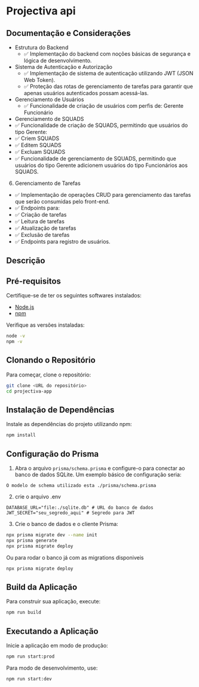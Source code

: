 # Projectiva api

## Documentação e Considerações 

- Estrutura do Backend
  - ✅ Implementação do backend com noções básicas de segurança e lógica de desenvolvimento.
- Sistema de Autenticação e Autorização
  - ✅ Implementação de sistema de autenticação utilizando JWT (JSON Web Token).
  - ✅ Proteção das rotas de gerenciamento de tarefas para garantir que apenas usuários autenticados possam acessá-las.
- Gerenciamento de Usuários
  - ✅ Funcionalidade de criação de usuários com perfis de:
  Gerente
  Funcionário
- Gerenciamento de SQUADS
 - ✅ Funcionalidade de criação de SQUADS, permitindo que usuários do tipo Gerente:
 - ✅ Criem SQUADS
 - ✅ Editem SQUADS
 - ✅ Excluam SQUADS
 - ✅ Funcionalidade de gerenciamento de SQUADS, permitindo que usuários do tipo Gerente adicionem usuários do tipo Funcionários aos SQUADS.

6. Gerenciamento de Tarefas
 - ✅ Implementação de operações CRUD para gerenciamento das tarefas que serão consumidas pelo front-end.
 - ✅  Endpoints para:
 - ✅  Criação de tarefas
 - ✅  Leitura de tarefas
 - ✅  Atualização de tarefas
 - ✅  Exclusão de tarefas
 - ✅  Endpoints para registro de usuários.


## Descrição

## Pré-requisitos

Certifique-se de ter os seguintes softwares instalados:

- [Node.js](https://nodejs.org/)
- [npm](https://www.npmjs.com/)

Verifique as versões instaladas:

```bash
node -v
npm -v
```

## Clonando o Repositório

Para começar, clone o repositório:

```bash
git clone <URL do repositório>
cd projectiva-app
```

## Instalação de Dependências

Instale as dependências do projeto utilizando npm:

```bash
npm install
```

## Configuração do Prisma

1. Abra o arquivo `prisma/schema.prisma` e configure-o para conectar ao banco de dados SQLite. Um exemplo básico de configuração seria:

```
O modelo de schema utilizado esta ./prisma/schema.prisma
```
2. crie o arquivo .env 

```
DATABASE_URL="file:./sqlite.db" # URL do banco de dados
JWT_SECRET="seu_segredo_aqui" # Segredo para JWT

```

3. Crie o banco de dados e o cliente Prisma:

```bash
npx prisma migrate dev --name init
npx prisma generate
npx prisma migrate deploy

```

 Ou para rodar o banco já com as migrations disponiveis 

 ```bash
npx prisma migrate deploy
```

## Build da Aplicação

Para construir sua aplicação, execute:

```bash
npm run build
```

## Executando a Aplicação

Inicie a aplicação em modo de produção:

```bash
npm run start:prod
```

Para modo de desenvolvimento, use:

```bash
npm run start:dev
```
